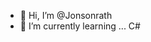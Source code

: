 - 👋 Hi, I’m @Jonsonrath
- 🌱 I’m currently learning ... C#


<!---
Jonsonrath/Jonsonrath is a ✨ special ✨ repository because its `README.md` (this file) appears on your GitHub profile.
You can click the Preview link to take a look at your changes.
--->
